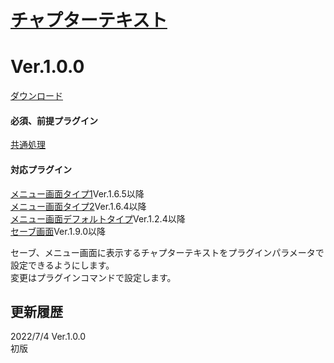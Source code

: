 # [チャプターテキスト](https://raw.githubusercontent.com/nuun888/MZ/master/NUUN_Chapter.js)
# Ver.1.0.0
[ダウンロード](https://raw.githubusercontent.com/nuun888/MZ/master/NUUN_Chapter.js)
#### 必須、前提プラグイン
[共通処理](https://github.com/nuun888/MZ/blob/master/README/Base.md)  
#### 対応プラグイン
[メニュー画面タイプ1](https://github.com/nuun888/MZ/blob/master/README/MenuScreen.md)Ver.1.6.5以降  
[メニュー画面タイプ2](https://github.com/nuun888/MZ/blob/master/README/MenuScreen_2.md)Ver.1.6.4以降  
[メニュー画面デフォルトタイプ](https://github.com/nuun888/MZ/blob/master/README/MenuScreen_default.md)Ver.1.2.4以降  
[セーブ画面](https://github.com/nuun888/MZ/blob/master/README/SaveScreen.md)Ver.1.9.0以降  

セーブ、メニュー画面に表示するチャプターテキストをプラグインパラメータで設定できるようにします。  
変更はプラグインコマンドで設定します。  

## 更新履歴  
2022/7/4 Ver.1.0.0  
初版  
